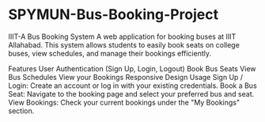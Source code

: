 # SPYMUN-Bus-Booking-Project
IIIT-A Bus Booking System
A web application for booking buses at IIIT Allahabad. This system allows students to easily book seats on college buses, view schedules, and manage their bookings efficiently.

Features
User Authentication (Sign Up, Login, Logout)
Book Bus Seats
View Bus Schedules
View your Bookings
Responsive Design
Usage
Sign Up / Login:
Create an account or log in with your existing credentials.
Book a Bus Seat:
Navigate to the booking page and select your preferred bus and seat.
View Bookings:
Check your current bookings under the "My Bookings" section.
